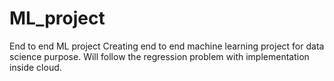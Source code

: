 # ML_project
End to end ML project
Creating end to end machine learning project for data science purpose.
Will follow the regression problem with implementation inside cloud.